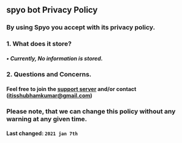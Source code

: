 ## spyo bot Privacy Policy

### By using Spyo you accept with its privacy policy. 

### 1. What does it store?
##### • Currently, No information is stored.


### 2. Questions and Concerns.
#### Feel free to join the [support server](https://discord.com/invite/DPKPA9u) and/or contact (itisshubhamkumar@gmail.com)

### Please note, that we can change this policy without any warning at any given time.
#### **Last changed:** `2021 jan 7th`

